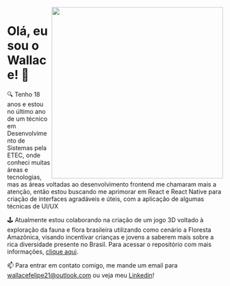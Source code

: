 <img align="right" src="./ilustration.png" width="400"/>

# Olá, eu sou o Wallace! 👋

:mag: Tenho 18 anos e estou no último ano de um técnico em Desenvolvimento de Sistemas pela ETEC, onde conheci muitas áreas e tecnologias, mas as áreas voltadas ao desenvolvimento 
frontend me chamaram mais a atenção, então estou buscando me aprimorar em React e React Native para criação de interfaces agradáveis e úteis, com a aplicação 
de algumas técnicas de UI/UX 

:joystick: Atualmente estou colaborando na criação de um jogo 3D voltado à exploração da fauna e flora brasileira utilizando como cenário a Floresta 
Amazônica, visando incentivar crianças e jovens a saberem mais sobre a rica diversidade presente no Brasil. 
Para acessar o repositório com mais informações, [clique aqui](https://github.com/wallacefelipe21/wallacefelipe21).

:mailbox: Para entrar em contato comigo, me mande um email para [wallacefelipe21@outlook.com](mailto:wallacefelipe21@outlook.com) ou veja meu
[Linkedin](https://www.linkedin.com/in/wallacefelipe21)!
